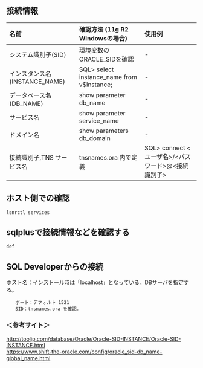 ## 接続情報

|  名前                          | 確認方法 (11g R2 Windowsの場合)             | 使用例                                             |
|:-------------------------------|:--------------------------------------------|:---------------------------------------------------|
| システム識別子(SID)            | 環境変数のORACLE_SIDを確認                  | -                                                  |
| インスタンス名(INSTANCE_NAME)  | SQL> select instance_name from v$instance;  | -                                                  |
| データベース名(DB_NAME)        | show parameter db_name                      | -                                                  |
| サービス名                     | show parameter service_name                 | -                                                  |
| ドメイン名                     | show parameters db_domain                   | -                                                  |
| 接続識別子,TNS サービス名      | tnsnames.ora 内で定義                       | SQL> connect <ユーザ名>/<パスワード>@<接続識別子>  |




## ホスト側での確認
```
lsnrctl services
```


## sqlplusで接続情報などを確認する
```
def
```


## SQL Developerからの接続
ホスト名：インストール時は「localhost」となっている。DBサーバを指定する。  
```
　　ポート：デフォルト 1521  
　　SID：tnsnames.ora を確認。  
```

### ＜参考サイト＞
http://tooljp.com/database/Oracle/Oracle-SID-INSTANCE/Oracle-SID-INSTANCE.html  
https://www.shift-the-oracle.com/config/oracle_sid-db_name-global_name.html  
